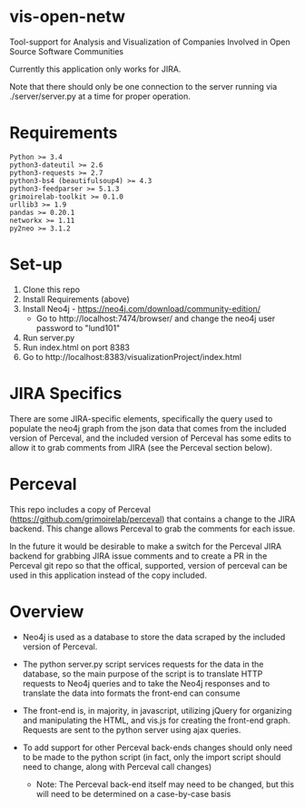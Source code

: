 # vis-open-netw
Tool-support for Analysis and Visualization of Companies Involved in Open Source Software Communities

Currently this application only works for JIRA.

Note that there should only be one connection to the server running via ./server/server.py at a time for proper operation.

# Requirements
    Python >= 3.4
    python3-dateutil >= 2.6
    python3-requests >= 2.7
    python3-bs4 (beautifulsoup4) >= 4.3
    python3-feedparser >= 5.1.3
    grimoirelab-toolkit >= 0.1.0
    urllib3 >= 1.9
    pandas >= 0.20.1
    networkx >= 1.11
    py2neo >= 3.1.2

# Set-up

1. Clone this repo
2. Install Requirements (above)
3. Install Neo4j - https://neo4j.com/download/community-edition/
    - Go to http://localhost:7474/browser/ and change the neo4j user password to "lund101"
4. Run server.py
5. Run index.html on port 8383
6. Go to http://localhost:8383/visualizationProject/index.html

# JIRA Specifics

There are some JIRA-specific elements, specifically the query used to populate the neo4j graph from the json data that comes from the included version of Perceval, and the included version of Perceval has some edits to allow it to grab comments from JIRA (see the Perceval section below).

# Perceval

This repo includes a copy of Perceval (https://github.com/grimoirelab/perceval) that contains a change to the JIRA backend. This change allows Perceval to grab the comments for each issue.

In the future it would be desirable to make a switch for the Perceval JIRA backend for grabbing JIRA issue comments and to create a PR in the Perceval git repo so that the offical, supported, version of perceval can be used in this application instead of the copy included.

# Overview

- Neo4j is used as a database to store the data scraped by the included version of Perceval.
- The python server.py script services requests for the data in the database, so the main purpose of the script is to translate HTTP requests to Neo4j queries and to take the Neo4j responses and to translate the data into formats the front-end can consume
- The front-end is, in majority, in javascript, utilizing jQuery for organizing and manipulating the HTML, and vis.js for creating the front-end graph. Requests are sent to the python server using ajax queries.

- To add support for other Perceval back-ends changes should only need to be made to the python script (in fact, only the import script should need to change, along with Perceval call changes)
    - Note: The Perceval back-end itself may need to be changed, but this will need to be determined on a case-by-case basis
